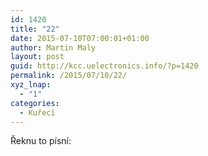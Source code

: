 ```yaml
---
id: 1420
title: "22"
date: 2015-07-10T07:00:01+01:00
author: Martin Maly
layout: post
guid: http://kcc.uelectronics.info/?p=1420
permalink: /2015/07/10/22/
xyz_lnap:
  - "1"
categories:
  - Kuřecí
---
```

Řeknu to písní: